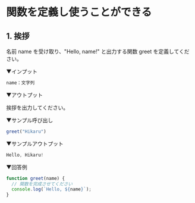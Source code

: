 # 関数を定義し使うことができる

## 1. 挨拶

名前 name を受け取り、"Hello, name!" と出力する関数 greet を定義してください。

▼インプット

```js
name：文字列
```

▼アウトプット

挨拶を出力してください。

▼サンプル呼び出し

```js
greet("Hikaru")
```

▼サンプルアウトプット

```js
Hello, Hikaru!
```

▼回答例

```js
function greet(name) {
  // 関数を完成させてください
  console.log(`Hello, ${name}`);
}
```
